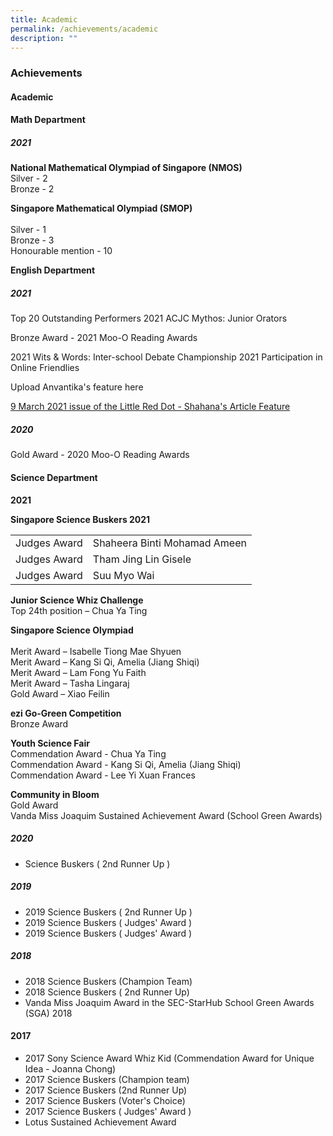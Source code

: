 ```yaml
---
title: Academic
permalink: /achievements/academic
description: ""
---
```

### Achievements 

#### Academic

#### Math Department
##### 2021

**National Mathematical Olympiad of Singapore (NMOS)**  <br>
Silver - 2 <br>
Bronze - 2

  

**Singapore Mathematical Olympiad (SMOP)**  
<br> Silver - 1 
<br> Bronze - 3
 <br> Honourable mention - 10

**English Department**

##### 2021

Top 20 Outstanding Performers 2021 ACJC Mythos: Junior Orators  

  

Bronze Award - 2021 Moo-O Reading Awards

  

2021 Wits & Words: Inter-school Debate Championship 2021 Participation in Online Friendlies  

Upload Anvantika's feature here

[9 March 2021 issue of the Little Red Dot - Shahana's Article Feature](https://staging.d2yo7qbk5fhrwg.amplifyapp.com/images/Shahana%209%20March.png)


##### 2020

Gold Award - 2020 Moo-O Reading Awards  


#### Science Department

**2021**

**Singapore Science Buskers 2021**

|  	|  	|
|---	|---	|
| Judges Award 	| Shaheera Binti Mohamad Ameen 	|
| Judges Award 	| Tham Jing Lin Gisele 	|
| Judges Award 	| Suu Myo Wai 	|

**Junior Science Whiz Challenge**
<br> Top 24th position – Chua Ya Ting

**Singapore Science Olympiad**  
<br> Merit Award – Isabelle Tiong Mae Shyuen
<br> Merit Award – Kang Si Qi, Amelia (Jiang Shiqi)
<br> Merit Award – Lam Fong Yu Faith
<br> Merit Award – Tasha Lingaraj
<br> Gold Award – Xiao Feilin  

**ezi Go-Green Competition** 
<br> Bronze Award  

**Youth Science Fair**  <br>Commendation Award - Chua Ya Ting <br> Commendation Award - Kang Si Qi, Amelia (Jiang Shiqi)
<br> Commendation Award - Lee Yi Xuan Frances

  

**Community in Bloom**
<br> Gold Award
<br> Vanda Miss Joaquim Sustained Achievement Award (School Green Awards)

##### 2020

*   Science Buskers ( 2nd Runner Up ) 

##### 2019

*   2019 Science Buskers ( 2nd Runner Up ) 
*   2019 Science Buskers ( Judges' Award )
*   2019 Science Buskers ( Judges' Award )

##### 2018  

*   2018 Science Buskers (Champion Team) 
*   2018 Science Buskers ( 2nd Runner Up)
*   Vanda Miss Joaquim Award in the SEC-StarHub School Green Awards (SGA) 2018  
 

#### 2017

*   2017 Sony Science Award Whiz Kid (Commendation Award for Unique Idea - Joanna Chong)
*   2017 Science Buskers (Champion team)
*   2017 Science Buskers (2nd Runner Up)
*   2017 Science Buskers (Voter's Choice)
*   2017 Science Buskers ( Judges' Award )
*   Lotus Sustained Achievement Award


